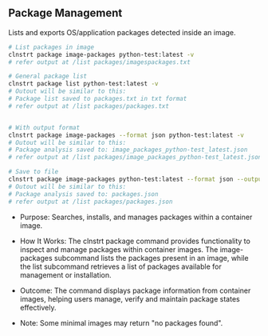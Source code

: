 ## Package Management

Lists and exports OS/application packages detected inside an image.

```bash
# List packages in image
clnstrt package image-packages python-test:latest -v
# refer output at /list packages/imagespackages.txt

# General package list
clnstrt package list python-test:latest -v
# Outout will be similar to this:
# Package list saved to packages.txt in txt format
# refer output at /list packages/packages.txt


# With output format
clnstrt package image-packages --format json python-test:latest -v
# Outout will be similar to this:
# Package analysis saved to: image_packages_python-test_latest.json
# refer output at /list packages/image_packages_python-test_latest.json

# Save to file
clnstrt package image-packages python-test:latest --format json --output packages.json -v
# Outout will be similar to this:
# Package analysis saved to: packages.json
# refer output at /list packages/packages.json
```

- Purpose: Searches, installs, and manages packages within a container image.
- How It Works: The clnstrt package command provides functionality to inspect and manage packages within container images. The image-packages subcommand lists the packages present in an image, while the list subcommand retrieves a list of packages available for management or installation.
- Outcome: The command displays package information from container images, helping users manage, verify and maintain package states effectively.

- Note: Some minimal images may return "no packages found".
